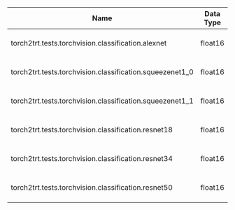 | Name | Data Type | Input Shapes | torch2trt kwargs | Max Error | Throughput (PyTorch) | Throughput (TensorRT) | Latency (PyTorch) | Latency (TensorRT) |
|------|-----------|--------------|------------------|-----------|----------------------|-----------------------|-------------------|--------------------|
|                     torch2trt.tests.torchvision.classification.alexnet | float16 |        [(1, 3, 224, 224)] | {'fp16_mode': True} | 9.16E-05 | nan | 0.00E+00 | 1.2e+03 | 1.68e+03 | 2.09 | 2.57 |
|               torch2trt.tests.torchvision.classification.squeezenet1_0 | float16 |        [(1, 3, 224, 224)] | {'fp16_mode': True} | 4.88E-04 | 80.74 | 1.19E-08 | 408 | 2.37e+03 | 2.95 | 2.51 |
|               torch2trt.tests.torchvision.classification.squeezenet1_1 | float16 |        [(1, 3, 224, 224)] | {'fp16_mode': True} | 4.88E-04 | 79.71 | 1.39E-08 | 300 | 2.86e+03 | 2.77 | 2.48 |
|                    torch2trt.tests.torchvision.classification.resnet18 | float16 |        [(1, 3, 224, 224)] | {'fp16_mode': True} | 9.77E-03 | 67.51 | 5.08E-06 | 356 | 1.91e+03 | 3.16 | 2.56 |
|                    torch2trt.tests.torchvision.classification.resnet34 | float16 |        [(1, 3, 224, 224)] | {'fp16_mode': True} | 2.50E-01 | 66.11 | 3.54E-03 | 244 | 1.14e+03 | 3.95 | 1.98 |
| torch2trt.tests.torchvision.classification.resnet50 | float16 | [(1, 3, 224, 224)] | {'fp16_mode': True} | N/A | N/A | N/A | N/A | N/A |
